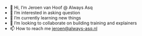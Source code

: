 - 👋 Hi, I’m Jeroen van Hoof @ Always Asq
- 👀 I’m interested in asking question
- 🌱 I’m currently learning new things
- 💞️ I’m looking to collaborate on building training and explainers
- 📫 How to reach me jeroen@always-asq.nl

<!---
always-asq/always-asq is a ✨ special ✨ repository because its `README.md` (this file) appears on your GitHub profile.
You can click the Preview link to take a look at your changes.
--->
